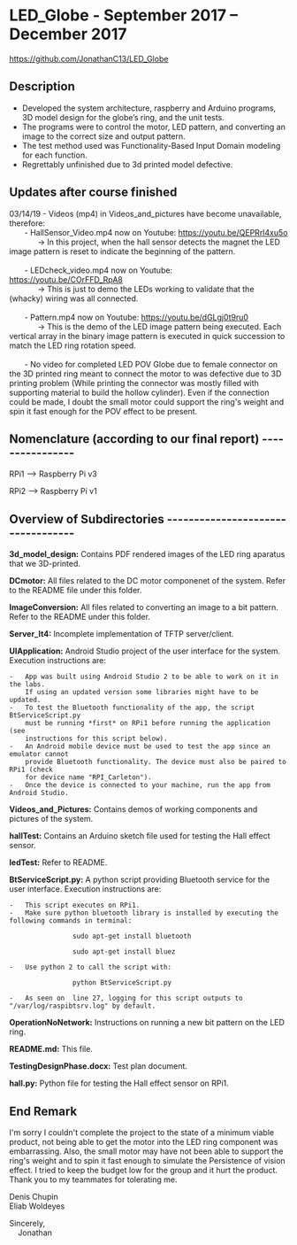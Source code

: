 # LED_Globe - September 2017 – December 2017 
https://github.com/JonathanC13/LED_Globe

## Description

- Developed the system architecture, raspberry and Arduino programs, 3D model design for the globe’s ring, and the unit tests.<br/> 
- The programs were to control the motor, LED pattern, and converting an image to the correct size and output pattern.<br/>
- The test method used was Functionality-Based Input Domain modeling for each function.<br/>
- Regrettably unfinished due to 3d printed model defective.<br/>

## Updates after course finished<br />
03/14/19 - Videos (mp4) in Videos_and_pictures have become unavailable, therefore:<br />
&nbsp;&nbsp;&nbsp;&nbsp;&nbsp;&nbsp; - HallSensor_Video.mp4 now on Youtube: https://youtu.be/QEPRrl4xu5o<br />
&nbsp;&nbsp;&nbsp;&nbsp;&nbsp;&nbsp;&nbsp;&nbsp;&nbsp;&nbsp;&nbsp;&nbsp; -> In this project, when the hall sensor detects the magnet the LED image pattern is reset to indicate the beginning of the pattern.<br /> <br />
&nbsp;&nbsp;&nbsp;&nbsp;&nbsp;&nbsp; - LEDcheck_video.mp4 now on Youtube: https://youtu.be/COrFFD_RpA8<br />
&nbsp;&nbsp;&nbsp;&nbsp;&nbsp;&nbsp;&nbsp;&nbsp;&nbsp;&nbsp;&nbsp;&nbsp; -> This is just to demo the LEDs working to validate that the (whacky) wiring was all connected.<br /> <br />
&nbsp;&nbsp;&nbsp;&nbsp;&nbsp;&nbsp; - Pattern.mp4 now on Youtube: https://youtu.be/dGLgj0t9ru0<br />
&nbsp;&nbsp;&nbsp;&nbsp;&nbsp;&nbsp;&nbsp;&nbsp;&nbsp;&nbsp;&nbsp;&nbsp; -> This is the demo of the LED image pattern being executed. Each vertical array in the binary image pattern is executed in quick succession to match the LED ring rotation speed.<br /> <br />
&nbsp;&nbsp;&nbsp;&nbsp;&nbsp;&nbsp; - No video for completed LED POV Globe due to female connector on the 3D printed ring meant to connect the motor to was defective due to 3D printing problem (While printing the connector was mostly filled with supporting material to build the hollow cylinder). Even if the connection could be made, I doubt the small motor could support the ring's weight and spin it fast enough for the POV effect to be present. 

## Nomenclature (according to our final report) ----------------
    
RPi1 --> Raspberry Pi v3

RPi2 --> Raspberry Pi v1

## Overview of Subdirectories ----------------------------------


**3d_model_design:**		Contains PDF rendered images of the LED ring aparatus that we 3D-printed.


**DCmotor:**			All files related to the DC motor componenet of the system. Refer to the README file under this folder.


**ImageConversion:**		All files related to converting an image to a bit pattern. Refer to the README under this folder.


**Server_It4:**			Incomplete implementation of TFTP server/client.


**UIApplication:**		Android Studio project of the user interface for the system. Execution instructions are:
      			
	-	App was built using Android Studio 2 to be able to work on it in the labs. 
		If using an updated version some libraries might have to be updated.
	-	To test the Bluetooth functionality of the app, the script BtServiceScript.py
		must be running *first* on RPi1 before running the application (see 
		instructions for this script below).
	-	An Android mobile device must be used to test the app since an emulator cannot 
		provide Bluetooth functionality. The device must also be paired to RPi1 (check
		for device name "RPI_Carleton").
	-	Once the device is connected to your machine, run the app from Android Studio.


**Videos_and_Pictures:**		Contains demos of working components and pictures of the system.


**hallTest:**			Contains an Arduino sketch file used for testing the Hall effect sensor.


**ledTest:**			Refer to README.


**BtServiceScript.py:**		A python script providing Bluetooth service for the user interface. Execution instructions are:
			
	-	This script executes on RPi1.
	-	Make sure python bluetooth library is installed by executing the following commands in terminal:
					
					sudo apt-get install bluetooth
					
					sudo apt-get install bluez
			
	-	Use python 2 to call the script with:
					
					python BtServiceScript.py

	-	As seen on  line 27, logging for this script outputs to "/var/log/raspibtsrv.log" by default.


**OperationNoNetwork:**		Instructions on running a new bit pattern on the LED ring.


**README.md:**			This file.


**TestingDesignPhase.docx:**	Test plan document.


**hall.py:**			Python file for testing the Hall effect sensor on RPi1.

## End Remark

I'm sorry I couldn't complete the project to the state of a minimum viable product, not being able to get the motor into the LED ring component was embarrassing. Also, the small motor may have not been able to support the ring's weight and to spin it fast enough to simulate the Persistence of vision effect. I tried to keep the budget low for the group and it hurt the product. Thank you to my teammates for tolerating me.

Denis Chupin <br/>
Eliab Woldeyes

Sincerely, <br/>
&nbsp;&nbsp;&nbsp;&nbsp;Jonathan
